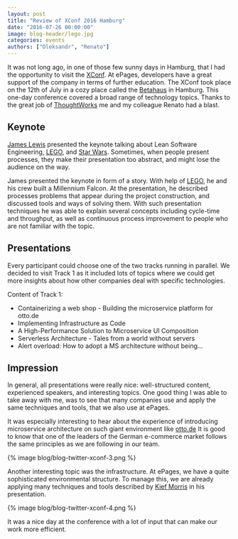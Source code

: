 ```yaml
---
layout: post
title: "Review of XConf 2016 Hamburg"
date: "2016-07-26 00:00:00"
image: blog-header/lego.jpg
categories: events
authors: ["Oleksandr", "Renato"]
---
```


It was not long ago, in one of those few sunny days in Hamburg, that I had the opportunity to visit the
[XConf](https://info.thoughtworks.com/Xconf-hamburg-2016.html). At ePages, developers have a great support of the company in terms of further education.
The XConf took place on the 12th of July in a cozy place called the [Betahaus](http://hamburg.betahaus.de/) in Hamburg. This one-day conference covered a broad range of technology topics.
Thanks to the great job of [ThoughtWorks](https://www.thoughtworks.com/) me and my colleague Renato had a blast.

## Keynote

[James Lewis](https://twitter.com/boicy) presented the keynote talking about Lean Software Engineering, [LEGO](http://lego.com), and [Star Wars](http://www.starwars.com/).
Sometimes, when people present processes, they make their presentation too abstract, and might lose the audience on the way.

James presented the keynote in form of a story. With help of [LEGO](http://lego.com), he and his crew built a Millennium Falcon. At the presentation, he described processes problems that appear during the project construction, and discussed tools and ways of solving them.
With such presentation techniques he was able to explain several concepts including cycle-time and throughput, as well as continuous process improvement to people who are not familiar with the topic.

## Presentations

Every participant could choose one of the two tracks running in parallel.
We decided to visit Track 1 as it included lots of topics where we could get more insights about how other companies deal with specific technologies.

Content of Track 1:

 - Containerizing a web shop - Building the microservice platform for otto.de
 - Implementing Infrastructure as Code
 - A High-Performance Solution to Microservice UI Composition
 - Serverless Architecture - Tales from a world without servers
 - Alert overload: How to adopt a MS architecture without being...

## Impression

In general, all presentations were really nice: well-structured content, experienced speakers, and interesting topics.
One good thing I was able to take away with me, was to see that many companies use and apply the same techniques and tools, that we also use at ePages.

It was especially interesting to hear about the experience of introducing microservice architecture on such giant environment like [otto.de](http://otto.de)
It is good to know that one of the leaders of the German e-commerce market follows the same principles as we are following in our team.

{% image blog/blog-twitter-xconf-3.png %}

Another interesting topic was the infrastructure.
At ePages, we have a quite sophisticated environmental structure.
To manage this, we are already applying many techniques and tools described by  [Kief Morris](https://twitter.com/kief) in his presentation.

{% image blog/blog-twitter-xconf-4.png %}

It was a nice day at the conference with a lot of input that can make our work more efficient.
